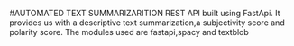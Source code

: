 #AUTOMATED TEXT SUMMARIZARITION REST API built using FastApi.
It provides us with a descriptive text summarization,a subjectivity score and polarity score.
The modules used are fastapi,spacy and textblob

